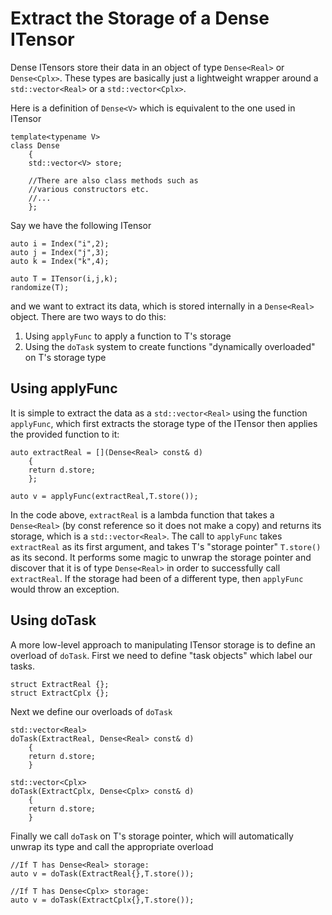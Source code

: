 # Extract the Storage of a Dense ITensor

Dense ITensors store their data in an object of type `Dense<Real>` or `Dense<Cplx>`. These types 
are basically just a lightweight wrapper around a `std::vector<Real>` or a `std::vector<Cplx>`.

Here is a definition of `Dense<V>` which is equivalent to the one used in ITensor

    template<typename V>
    class Dense
        {
        std::vector<V> store;

        //There are also class methods such as
        //various constructors etc.
        //...
        };

Say we have the following ITensor

    auto i = Index("i",2);
    auto j = Index("j",3);
    auto k = Index("k",4);

    auto T = ITensor(i,j,k);
    randomize(T);

and we want to extract its data, which is stored internally in a `Dense<Real>` object.
There are two ways to do this:
1. Using `applyFunc` to apply a function to T's storage
2. Using the `doTask` system to create functions "dynamically overloaded" on T's storage type

## Using applyFunc

It is simple to extract the data as a `std::vector<Real>` using the function
`applyFunc`, which first extracts the storage type of the ITensor then applies 
the provided function to it:

    auto extractReal = [](Dense<Real> const& d)
        {
        return d.store;
        };

    auto v = applyFunc(extractReal,T.store());

In the code above, `extractReal` is a lambda function that takes a `Dense<Real>` (by const reference
so it does not make a copy) and returns its storage, which is a `std::vector<Real>`. The call to 
`applyFunc` takes `extractReal` as its first argument, and takes T's "storage pointer" `T.store()`
as its second. It performs some magic to unwrap the storage pointer and discover that it is of type `Dense<Real>`
in order to successfully call `extractReal`. If the storage had been of a different type, then `applyFunc`
would throw an exception.

## Using doTask

A more low-level approach to manipulating ITensor storage is to define an overload of `doTask`.
First we need to define "task objects" which label our tasks.

    struct ExtractReal {};
    struct ExtractCplx {};

Next we define our overloads of `doTask`

    std::vector<Real>
    doTask(ExtractReal, Dense<Real> const& d)
        {
        return d.store;
        }

    std::vector<Cplx>
    doTask(ExtractCplx, Dense<Cplx> const& d)
        {
        return d.store;
        }

Finally we call `doTask` on T's storage pointer, which will automatically unwrap its type 
and call the appropriate overload

    //If T has Dense<Real> storage:
    auto v = doTask(ExtractReal{},T.store());

    //If T has Dense<Cplx> storage:
    auto v = doTask(ExtractCplx{},T.store());
